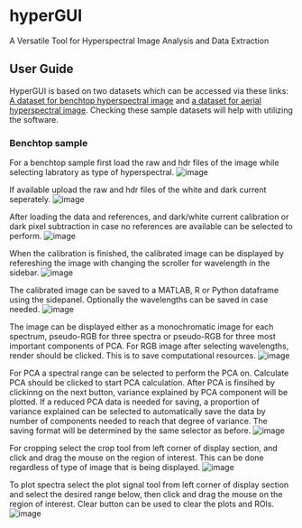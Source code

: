 # hyperGUI
A Versatile Tool for Hyperspectral Image Analysis and Data Extraction

## User Guide
HyperGUI is based on two datasets which can be accessed via these links: [A dataset for benchtop hyperspectral image](https://gsi.geodata.gov.ie/downloads/Bedrock/Data/Hyperspectral_Sample_data.zip) and [a dataset for aerial hyperspectral image](https://data.mendeley.com/datasets/5ph8ms8p5n/2). Checking these sample datasets will help with utilizing the software.

### Benchtop sample
For a benchtop sample first load the raw and hdr files of the image while selecting labratory as type of hyperspectral.
![image](https://github.com/shaikabiri/hyperGUI/assets/114778345/136814e7-b986-4dd3-a373-d0612f22482f)

If available upload the raw and hdr files of the white and dark current seperately.
![image](https://github.com/shaikabiri/hyperGUI/assets/114778345/b0359ad0-5247-469e-8978-3d8a0c11b139)

After loading the data and references, and dark/white current calibration or dark pixel subtraction in case no references are available can be selected to perform.
![image](https://github.com/shaikabiri/hyperGUI/assets/114778345/766d97d4-64ed-410e-9b68-6d59727546ac)

When the calibration is finished, the calibrated image can be displayed by refereshing the image with changing the scroller for wavelength in the sidebar.
![image](https://github.com/shaikabiri/hyperGUI/assets/114778345/d100be15-ccdc-4412-b3a1-6130dcca0c1b)

The calibrated image can be saved to a MATLAB, R or Python dataframe using the sidepanel. Optionally the wavelengths can be saved in case needed.
![image](https://github.com/shaikabiri/hyperGUI/assets/114778345/36c8e091-fc8c-4e75-8034-cf00dccee8fb)

The image can be displayed either as a monochromatic image for each spectrum, pseudo-RGB for three spectra or pseudo-RGB for three most important components of PCA. For RGB image after selecting wavelengths, render should be clicked. This is to save computational resources. 
![image](https://github.com/shaikabiri/hyperGUI/assets/114778345/a8548ccf-a5ad-4d86-8f37-ee826628a8de)

For PCA a spectral range can be selected to perform the PCA on. Calculate PCA should be clicked to start PCA calculation. After PCA is finsihed by clickinng on the next button, variance explained by PCA component will be plotted. If a reduced PCA data is needed for saving, a proportion of variance explained can be selected to automatically save the data by number of components needed to reach that degree of variance. The saving format will be determined by the same selector as before.
![image](https://github.com/shaikabiri/hyperGUI/assets/114778345/0033ae9e-f1fc-477c-95f5-7df49e53567b)

For cropping  select the crop tool from left corner of display section, and click and drag the mouse on the region of interest. This can be done regardless of type of image that is being displayed.
![image](https://github.com/shaikabiri/hyperGUI/assets/114778345/700f3d66-a9f8-4f3f-8b65-6ddcbe8f131e)

To plot spectra select the plot signal tool from left corner of display section and select the desired range below, then click and drag the mouse on the region of interest. Clear button can be used to clear the plots and ROIs. 
![image](https://github.com/shaikabiri/hyperGUI/assets/114778345/6e17a9b6-64a8-4ad0-a630-79c1dccfd193)









